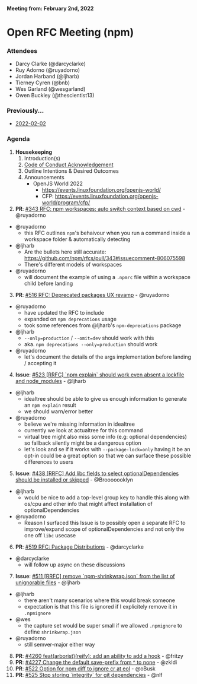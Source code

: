 #### Meeting from: February 2nd, 2022

# Open RFC Meeting (npm)

### Attendees
- Darcy Clarke (@darcyclarke)
- Ruy Adorno (@ruyadorno)
- Jordan Harband (@ljharb)
- Tierney Cyren (@bnb)
- Wes Garland (@wesgarland)
- Owen Buckley (@thescientist13)

### Previously...

- [2022-02-02](https://github.com/npm/rfcs/blob/main/meetings/2022-02-02.md)

### Agenda

1. **Housekeeping**
	1. Introduction(s)
	1. [Code of Conduct Acknowledgement](https://www.npmjs.com/policies/conduct)
	1. Outline Intentions & Desired Outcomes
	1. Announcements
	   - OpenJS World 2022 
	       - https://events.linuxfoundation.org/openjs-world/
	       - CFP: https://events.linuxfoundation.org/openjs-world/program/cfp/
2. **PR**: [#343 RFC: npm workspaces: auto switch context based on cwd](https://github.com/npm/rfcs/pull/343) - @ruyadorno
  - @ruyadorno
    - this RFC outlines `npm`'s behaivour when you run a command inside a workspace folder & automatically detecting
  - @ljharb 
    - Are the bullets here still accurate: https://github.com/npm/rfcs/pull/343#issuecomment-806075598
    - There's different models of workspaces
  - @ruyadorno
    - will document the example of using a `.npmrc` file within a workspace child before landing
3. **PR**: [#516 RFC: Deprecated packages UX revamp](https://github.com/npm/rfcs/pull/516) - @ruyadorno
  - @ruyadorno 
    - have updated the RFC to include 
    - expanded on `npm deprecations` usage
    - took some references from @ljharb's `npm-deprecations` package
  - @ljharb
    - `--only=production` / `--omit=dev` should work with this
    - aka. `npm deprecations --only=production` should work
  - @ruyadorno 
    - let's document the details of the args implementation before landing / accepting it
4. **Issue**: [#523 [RRFC] &#x60;npm explain&#x60; should work even absent a lockfile and node_modules](https://github.com/npm/rfcs/issues/523) - @ljharb
  - @ljharb
    - idealtree should be able to give us enough information to generate an `npm explain` result
    - we should warn/error better
  - @ruyadorno 
    - believe we're missing information in idealtree
    - currently we look at actualtree for this command
    - virtual tree might also miss some info (e.g: optional dependencies) so fallback silently might be a dangerous option
    - let's look and se if it works with `--package-lock=only` having it be an opt-in could be a great option so that we can surface these possible differences to users
5. **Issue**: [#438 [RRFC] Add libc fields to select optionalDependencies should be installed or skipped](https://github.com/npm/rfcs/issues/438) - @Brooooooklyn
  - @ljharb
    - would be nice to add a top-level group key to handle this along with os/cpu and other info that might affect installation of optionalDependencies
  - @ruyadorno
    - Reason I surfaced this Issue is to possibly open a separate RFC to improve/expand scope of optionalDependencies and not only the one off `libc` usecase
6. **PR**: [#519 RFC: Package Distributions](https://github.com/npm/rfcs/pull/519) - @darcyclarke
  - @darcyclarke
    - will follow up async on these discussions  
7. **Issue**: [#511 [RRFC] remove &#x60;npm-shrinkwrap.json&#x60; from the list of unignorable files](https://github.com/npm/rfcs/issues/511) - @ljharb
  - @ljharb
    - there aren't many scenarios where this would break someone
    - expectation is that this file is ignored if I explicitely remove it in `.npmignore`
  - @wes 
    - the capture set would be super small if we allowed `.npmignore` to define `shrinkwrap.json`
  - @ruyadorno 
    - still semver-major either way
8. **PR**: [#4260 feat(arborist)(reify): add an ability to add a hook](https://github.com/npm/cli/pull/4260) - @fritzy
9. **PR**: [#4227 Change the default save-prefix from ^ to none](https://github.com/npm/cli/pull/4227) - @zkldi
10. **PR**: [#522 Option for npm diff to ignore cr at eol](https://github.com/npm/rfcs/pull/522) - @oBusk
11. **PR**: [#525 Stop storing &#x60;integrity&#x60; for git dependencies](https://github.com/npm/rfcs/pull/525) - @nlf
